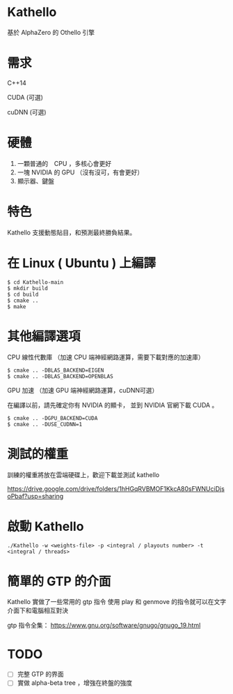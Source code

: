 # Kathello
基於 AlphaZero 的 Othello 引擎

# 需求
C++14

CUDA (可選)

cuDNN (可選)

# 硬體
1. 一顆普通的　CPU ，多核心會更好
2. 一塊 NVIDIA 的 GPU （沒有沒可，有會更好）
3. 顯示器、鍵盤


# 特色
Kathello 支援動態貼目，和預測最終勝負結果。

# 在 Linux ( Ubuntu ) 上編譯

    $ cd Kathello-main
    $ mkdir build
    $ cd build
    $ cmake ..
    $ make


# 其他編譯選項

CPU 線性代數庫 （加速 CPU 端神經網路運算，需要下載對應的加速庫）

    $ cmake .. -DBLAS_BACKEND=EIGEN
    $ cmake .. -DBLAS_BACKEND=OPENBLAS
    

GPU 加速 （加速 GPU 端神經網路運算，cuDNN可選）

在編譯以前，請先確定你有 NVIDIA 的顯卡， 並到 NVIDIA 官網下載 CUDA 。

    $ cmake .. -DGPU_BACKEND=CUDA
    $ cmake .. -DUSE_CUDNN=1


# 測試的權重
訓練的權重將放在雲端硬碟上，歡迎下載並測試 kathello

https://drive.google.com/drive/folders/1hHGqRVBMOF1KkcA80sFWNUciDjsoPbaf?usp=sharing


# 啟動 Kathello 
    ./Kathello -w <weights-file> -p <integral / playouts number> -t <integral / threads>

# 簡單的 GTP 的介面
Kathello 實做了一些常用的 gtp 指令
使用 play 和 genmove 的指令就可以在文字介面下和電腦相互對決

gtp 指令全集： https://www.gnu.org/software/gnugo/gnugo_19.html

# TODO
- [ ] 完整 GTP 的界面
- [ ] 實做 alpha-beta tree ，增強在終盤的強度
